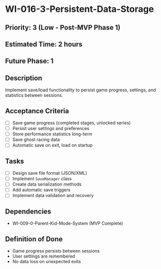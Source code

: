 # WI-016-3-Persistent-Data-Storage

## Priority: 3 (Low - Post-MVP Phase 1)
## Estimated Time: 2 hours
## Future Phase: 1

## Description
Implement save/load functionality to persist game progress, settings, and statistics between sessions.

## Acceptance Criteria
- [ ] Save game progress (completed stages, unlocked series)
- [ ] Persist user settings and preferences
- [ ] Store performance statistics long-term
- [ ] Save ghost racing data
- [ ] Automatic save on exit, load on startup

## Tasks
- [ ] Design save file format (JSON/XML)
- [ ] Implement `SaveManager` class
- [ ] Create data serialization methods
- [ ] Add automatic save triggers
- [ ] Implement data validation and recovery

## Dependencies
- WI-009-0-Parent-Kid-Mode-System (MVP Complete)

## Definition of Done
- Game progress persists between sessions
- User settings are remembered
- No data loss on unexpected exits
